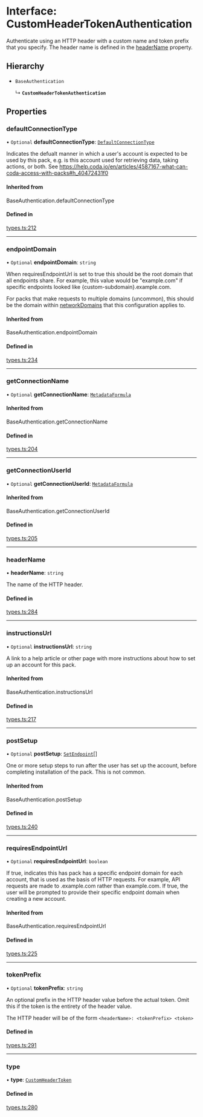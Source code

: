 # Interface: CustomHeaderTokenAuthentication

Authenticate using an HTTP header with a custom name and token prefix that you specify.
The header name is defined in the [headerName](CustomHeaderTokenAuthentication.md#headername) property.

## Hierarchy

- `BaseAuthentication`

  ↳ **`CustomHeaderTokenAuthentication`**

## Properties

### defaultConnectionType

• `Optional` **defaultConnectionType**: [`DefaultConnectionType`](../enums/DefaultConnectionType.md)

Indicates the defualt manner in which a user's account is expected to be used by this pack,
e.g. is this account used for retrieving data, taking actions, or both.
See https://help.coda.io/en/articles/4587167-what-can-coda-access-with-packs#h_40472431f0

#### Inherited from

BaseAuthentication.defaultConnectionType

#### Defined in

[types.ts:212](https://github.com/coda/packs-sdk/blob/main/types.ts#L212)

___

### endpointDomain

• `Optional` **endpointDomain**: `string`

When requiresEndpointUrl is set to true this should be the root domain that all endpoints share.
For example, this value would be "example.com" if specific endpoints looked like {custom-subdomain}.example.com.

For packs that make requests to multiple domains (uncommon), this should be the domain within
[networkDomains](PackDefinition.md#networkdomains) that this configuration applies to.

#### Inherited from

BaseAuthentication.endpointDomain

#### Defined in

[types.ts:234](https://github.com/coda/packs-sdk/blob/main/types.ts#L234)

___

### getConnectionName

• `Optional` **getConnectionName**: [`MetadataFormula`](../types/MetadataFormula.md)

#### Inherited from

BaseAuthentication.getConnectionName

#### Defined in

[types.ts:204](https://github.com/coda/packs-sdk/blob/main/types.ts#L204)

___

### getConnectionUserId

• `Optional` **getConnectionUserId**: [`MetadataFormula`](../types/MetadataFormula.md)

#### Inherited from

BaseAuthentication.getConnectionUserId

#### Defined in

[types.ts:205](https://github.com/coda/packs-sdk/blob/main/types.ts#L205)

___

### headerName

• **headerName**: `string`

The name of the HTTP header.

#### Defined in

[types.ts:284](https://github.com/coda/packs-sdk/blob/main/types.ts#L284)

___

### instructionsUrl

• `Optional` **instructionsUrl**: `string`

A link to a help article or other page with more instructions about how to set up an account for this pack.

#### Inherited from

BaseAuthentication.instructionsUrl

#### Defined in

[types.ts:217](https://github.com/coda/packs-sdk/blob/main/types.ts#L217)

___

### postSetup

• `Optional` **postSetup**: [`SetEndpoint`](SetEndpoint.md)[]

One or more setup steps to run after the user has set up the account, before completing installation of the pack.
This is not common.

#### Inherited from

BaseAuthentication.postSetup

#### Defined in

[types.ts:240](https://github.com/coda/packs-sdk/blob/main/types.ts#L240)

___

### requiresEndpointUrl

• `Optional` **requiresEndpointUrl**: `boolean`

If true, indicates this has pack has a specific endpoint domain for each account, that is used
as the basis of HTTP requests. For example, API requests are made to <custom-subdomain>.example.com
rather than example.com. If true, the user will be prompted to provide their specific endpoint domain
when creating a new account.

#### Inherited from

BaseAuthentication.requiresEndpointUrl

#### Defined in

[types.ts:225](https://github.com/coda/packs-sdk/blob/main/types.ts#L225)

___

### tokenPrefix

• `Optional` **tokenPrefix**: `string`

An optional prefix in the HTTP header value before the actual token. Omit this
if the token is the entirety of the header value.

The HTTP header will be of the form `<headerName>: <tokenPrefix> <token>`

#### Defined in

[types.ts:291](https://github.com/coda/packs-sdk/blob/main/types.ts#L291)

___

### type

• **type**: [`CustomHeaderToken`](../enums/AuthenticationType.md#customheadertoken)

#### Defined in

[types.ts:280](https://github.com/coda/packs-sdk/blob/main/types.ts#L280)

